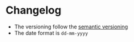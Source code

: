 # Changelog
- The versioning follow the [semantic versioning](https://semver.org/)
- The date format is `dd-mm-yyyy`

